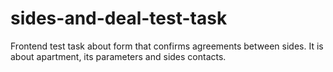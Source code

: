 # sides-and-deal-test-task
Frontend test task about form that confirms agreements between sides. It is about apartment, its parameters and sides contacts.
